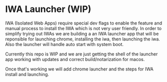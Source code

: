 # IWA Launcher (WIP)

IWA (Isolated Web Apps) require special dev flags to enable the feature and manual process to install the IWA which is not very user friendly. In order to simplify trying out IWAs we are building a an IWA launcher app that will be reponsible for launching chrome, installing the iwa, then launching the iwa. Also the launcher will handle auto start with system boot. 

Currently this repo is WIP and we are just getting the shell of the launcher app working with updates and correct build/notarization for macos. 

Once that's working we will add chrome launcher and the steps for IWA install and launching.  